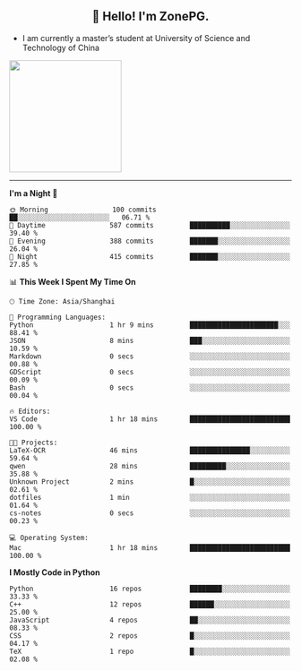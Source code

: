 <h2 align="center">👋 Hello! I'm ZonePG.</h2>

- I am currently a master’s student at University of Science and Technology of China

<img height=200 align="center" src="https://github-readme-stats.vercel.app/api?username=zonepg" />

-------

<!--START_SECTION:waka-->
**I'm a Night 🦉** 

```text
🌞 Morning                100 commits         ██░░░░░░░░░░░░░░░░░░░░░░░   06.71 % 
🌆 Daytime                587 commits         ██████████░░░░░░░░░░░░░░░   39.40 % 
🌃 Evening                388 commits         ███████░░░░░░░░░░░░░░░░░░   26.04 % 
🌙 Night                  415 commits         ███████░░░░░░░░░░░░░░░░░░   27.85 % 
```


📊 **This Week I Spent My Time On** 

```text
🕑︎ Time Zone: Asia/Shanghai

💬 Programming Languages: 
Python                   1 hr 9 mins         ██████████████████████░░░   88.41 % 
JSON                     8 mins              ███░░░░░░░░░░░░░░░░░░░░░░   10.59 % 
Markdown                 0 secs              ░░░░░░░░░░░░░░░░░░░░░░░░░   00.88 % 
GDScript                 0 secs              ░░░░░░░░░░░░░░░░░░░░░░░░░   00.09 % 
Bash                     0 secs              ░░░░░░░░░░░░░░░░░░░░░░░░░   00.04 % 

🔥 Editors: 
VS Code                  1 hr 18 mins        █████████████████████████   100.00 % 

🐱‍💻 Projects: 
LaTeX-OCR                46 mins             ███████████████░░░░░░░░░░   59.64 % 
qwen                     28 mins             █████████░░░░░░░░░░░░░░░░   35.88 % 
Unknown Project          2 mins              █░░░░░░░░░░░░░░░░░░░░░░░░   02.61 % 
dotfiles                 1 min               ░░░░░░░░░░░░░░░░░░░░░░░░░   01.64 % 
cs-notes                 0 secs              ░░░░░░░░░░░░░░░░░░░░░░░░░   00.23 % 

💻 Operating System: 
Mac                      1 hr 18 mins        █████████████████████████   100.00 % 
```

**I Mostly Code in Python** 

```text
Python                   16 repos            ████████░░░░░░░░░░░░░░░░░   33.33 % 
C++                      12 repos            ██████░░░░░░░░░░░░░░░░░░░   25.00 % 
JavaScript               4 repos             ██░░░░░░░░░░░░░░░░░░░░░░░   08.33 % 
CSS                      2 repos             █░░░░░░░░░░░░░░░░░░░░░░░░   04.17 % 
TeX                      1 repo              █░░░░░░░░░░░░░░░░░░░░░░░░   02.08 % 
```




<!--END_SECTION:waka-->
